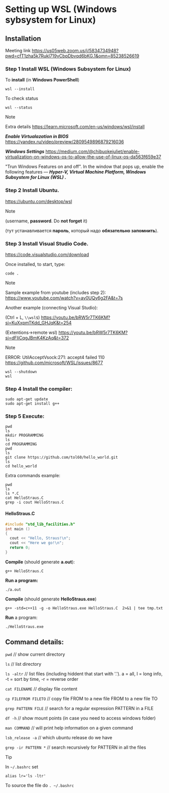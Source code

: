 # Setting up WSL (Windows sybsystem for Linux)

## Installation
Meeting link https://us05web.zoom.us/j/5834734948?pwd=cfT1zha5k7Rukl719vCbpDbvqd6bKG.1&omn=85238526619
### Step 1 Install WSL (Windows Subsystem for Linux)

To **install** (in **Windows PowerShell**)

`wsl --install`

To check status

`wsl --status`

> [!NOTE]
> Extra details
> https://learn.microsoft.com/en-us/windows/wsl/install
>
> ***Enable Virtualazation in BIOS*** 
> https://yandex.ru/video/preview/2809549896879216036
>
> ***Windows Settings***
> https://medium.com/@chibuokejuliet/enable-virtualization-on-windows-os-to-allow-the-use-of-linux-os-da563f659e37
> 
> "Trun Windows Features on and off". 
> In the window that pops up, enable the following features — ***Hyper-V, Virtual Machine Platform, Windows Subsystem for Linux (WSL) .***

### Step 2 Install Ubuntu.
https://ubuntu.com/desktop/wsl
> [!NOTE]
> (username, **password**. Do **not forget** it)
> 
> (тут устанавливается **пароль**, который надо **обязательно запомнить**).

### Step 3 Install Visual Studio Code.
https://code.visualstudio.com/download

Once installed, to start, type:

`code .`

> [!NOTE]
> Sample example from youtube (includes step 2):
> https://www.youtube.com/watch?v=av0UQy6g2FA&t=7s
>
> Another example (connecting Visual Studio):
>
> (Ctrl + L, `\\wsl$`) https://youtu.be/bRW5r7TK6KM?si=KuXxpmTKdd_GHJqK&t=254 
> 
> (Extentions->remote wsl) https://youtu.be/bRW5r7TK6KM?si=dFliCqgJBmK4KzAq&t=372 

> [!NOTE]
> ERROR: UtilAcceptVsock:271: accept4 failed 110
> https://github.com/microsoft/WSL/issues/8677
> ```
> wsl --shutdown
> wsl
> ```

### Step 4 Install the compiler:

```
sudo apt-get update
sudo apt-get install g++
```

### Step 5 Execute:

```
pwd
ls
mkdir PROGRAMMING
ls
cd PROGRAMMING
pwd
ls 
git clone https://github.com/tol60/hello_world.git
ls
cd hello_world
```
Extra commands example:
```
pwd
ls
ls *.C
cat HelloStraus.C
grep -i cout HelloStraus.C
```

#### HelloStraus.C
```C
#include "std_lib_facilities.h"
int main ()
{
  cout << "Hello, Straus!\n";
  cout << "Here we go!\n";
  return 0;
}
```


**Compile** (should generate **a.out**):

`g++ HelloStraus.C`

**Run a program:**

`./a.out`

**Compile** (should generate **HelloStraus.exe**)

`g++ -std=c++11 -g -o HelloStraus.exe HelloStraus.C  2>&1 | tee tmp.txt`

**Run** a program:

`./HelloStraus.exe`

## Command details:

`pwd`       // show current directory

`ls`        // list directory

`ls -altr`  // list files (including hiddent that start with '.'). a = all, l = long info, -t = sort by time, -r = reverse order

`cat FILENAME` // display file content

`cp FILEFROM FILETO`  // copy file FROM to a new file FROM to a new file TO

`grep PATTERN FILE` // search for a regular expression PATTERN in a FILE 

`df -h`     // show mount points (in case you need to access windows folder)

`man COMMAND` // will print help information on a given command

`lsb_release -a` // which ubuntu release do we have

`grep -ir PATTERN *` // search recursively for PATTERN in all the files 

> [!TIP]
> In `~/.bashrc` set
>
> `alias lr='ls -ltr'`
>
> To source the file do `. ~/.bashrc`
